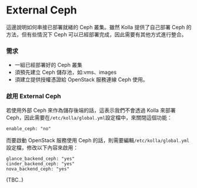 # External Ceph
這邊說明如何串接已部署就緒的 Ceph 叢集。雖然 Kolla 提供了自己部署 Ceph 的方法，但有些情況下 Ceph 可以已經部署完成，因此需要有其他方式進行整合。

### 需求
* 一組已經部署好的 Ceph 叢集
* 須預先建立 Ceph 儲存池，如:vms、images
* 須建立提供授權憑證給 OpenStack 服務連線 Ceph 使用。

### 啟用 External Ceph
若使用外部 Ceph 來作為儲存後端的話，這表示我們不會透過 Kolla 來部署 Ceph，因此需要在`/etc/kolla/global.yml`設定檔中，來關閉這個功能：
```
enable_ceph: "no"
```

而要啟動 OpenStack 服務使用 Ceph 的話，則需要編輯`/etc/kolla/global.yml`設定檔，修改以下內容來啟用：
```
glance_backend_ceph: "yes"
cinder_backend_ceph: "yes"
nova_backend_ceph: "yes"
```
(TBC..)
